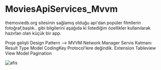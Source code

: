 # MoviesApiServices_Mvvm

themoviedb.org sitesinin sağlamış olduğu api'dan popüler filmllerin fotoğraf,başlık.. gibi bilgilerini aşağıda ki listediğim özellikler kullanılarak hazırlan olan küçük bir app.

Proje gelişti
Design Pattern --> MVVM
Network Manager
Servis Katmanı
Result Type
Model 
CodingKey
Protocol’lere değindik.
Extension
Tableview
View Model 
Pagination


![afis](https://user-images.githubusercontent.com/50744756/198827062-dee69a17-c12e-4bcd-9959-9d81be2ae925.jpg)
